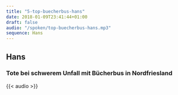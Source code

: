 ```yaml
---
title: "5-top-buecherbus-hans"
date: 2018-01-09T23:41:44+01:00
draft: false
audio: "/spoken/top-buecherbus-hans.mp3"
sequence: Hans
---
```


## Hans
### Tote bei schwerem Unfall mit Bücherbus in Nordfriesland



{{< audio >}}




